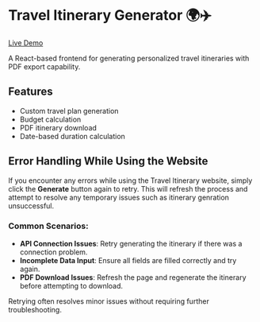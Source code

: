 # Travel Itinerary Generator 🌍✈️
[Live Demo](https://itinero-frontend-trial.vercel.app/)

A React-based frontend for generating personalized travel itineraries with PDF export capability.

## Features
- Custom travel plan generation
- Budget calculation
- PDF itinerary download
- Date-based duration calculation

## Error Handling While Using the Website

If you encounter any errors while using the Travel Itinerary website, simply click the **Generate** button again to retry. This will refresh the process and attempt to resolve any temporary issues such as itinerary genration unsuccessful.

### Common Scenarios:
- **API Connection Issues**: Retry generating the itinerary if there was a connection problem.
- **Incomplete Data Input**: Ensure all fields are filled correctly and try again.
- **PDF Download Issues**: Refresh the page and regenerate the itinerary before attempting to download.

Retrying often resolves minor issues without requiring further troubleshooting.
